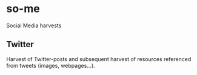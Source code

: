 # so-me
Social Media harvests


## Twitter

Harvest of Twitter-posts and subsequent harvest of resources referenced from tweets (images, webpages...).

